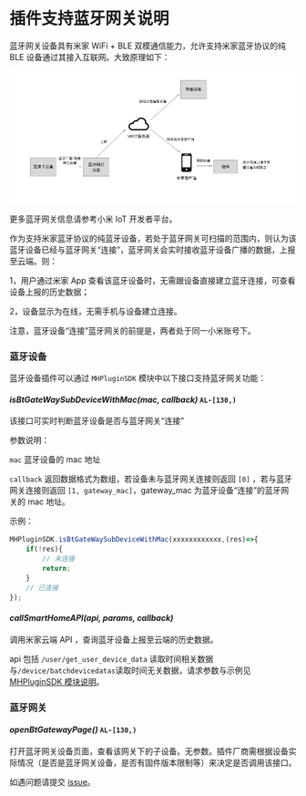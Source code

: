# 插件支持蓝牙网关说明

蓝牙网关设备具有米家 WiFi + BLE 双模通信能力，允许支持米家蓝牙协议的纯 BLE 设备通过其接入互联网。大致原理如下：

![蓝牙网关工作原理示意](./img/btGateway_des.jpg)

更多蓝牙网关信息请参考小米 IoT 开发者平台。



作为支持米家蓝牙协议的纯蓝牙设备，若处于蓝牙网关可扫描的范围内，则认为该蓝牙设备已经与蓝牙网关“连接”，蓝牙网关会实时接收蓝牙设备广播的数据，上报至云端。则：

1，用户通过米家 App 查看该蓝牙设备时，无需跟设备直接建立蓝牙连接，可查看设备上报的历史数据；

2，设备显示为在线，无需手机与设备建立连接。

注意，蓝牙设备“连接”蓝牙网关的前提是，两者处于同一小米账号下。

### 蓝牙设备

蓝牙设备插件可以通过 `MHPluginSDK` 模块中以下接口支持蓝牙网关功能：

#### *isBtGateWaySubDeviceWithMac(mac, callback)* `AL-[130,)`

该接口可实时判断蓝牙设备是否与蓝牙网关“连接”

参数说明：

`mac`  蓝牙设备的 mac 地址

`callback`  返回数据格式为数组，若设备未与蓝牙网关连接则返回 `[0]` ，若与蓝牙网关连接则返回 `[1, gateway_mac]`，gateway_mac 为蓝牙设备“连接”的蓝牙网关的 mac 地址。

示例：

```javascript
MHPluginSDK.isBtGateWaySubDeviceWithMac(xxxxxxxxxxxx,(res)=>{
	if(!res){
		// 未连接
		return;
	}
	// 已连接
});
```



#### *callSmartHomeAPI(api, params, callback)*

调用米家云端 API ，查询蓝牙设备上报至云端的历史数据。

api 包括 `/user/get_user_device_data` 读取时间相关数据与`/device/batchdevicedatas`读取时间无关数据，请求参数与示例见 [MHPluginSDK 模块说明](https://github.com/MiEcosystem/ios-rn-sdk/blob/master/MiHomePluginSDK/docs/MHPluginSDK.md#callsmarthomeapiapi-params-callback)。



### 蓝牙网关

#### *openBtGatewayPage()*  `AL-[130,)`

打开蓝牙网关设备页面，查看该网关下的子设备。无参数。插件厂商需根据设备实际情况（是否是蓝牙网关设备，是否有固件版本限制等）来决定是否调用该接口。



如遇问题请提交 [issue](https://github.com/MiEcosystem/ios-rn-sdk/issues/new)。
